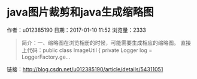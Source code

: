 # java图片裁剪和java生成缩略图
作者：u012385190
日期：2017-01-10 11:52
浏览量：2333
> 简介：一、缩略图在浏览相册的时候，可能需要生成相应的缩略图。 
直接上代码：public class ImageUtil {    private Logger log = LoggerFactory.ge...

 链接：http://blog.csdn.net/u012385190/article/details/54311051
